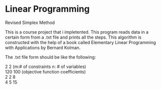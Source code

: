 # Linear Programming
 Revised Simplex Method
 
This is a course project that i impletented. This program reads data in a certain form from a .txt file and prints all the steps. This algorithm is constructed with the help of a book called Elementary Linear Programming with Applications by Bernard Kolman.

The .txt file form should be like the following:

2 2 (m:# of constraints n: # of variables)\
120 100 (objective function coefficients)\
2 2 8\
4 5 15
